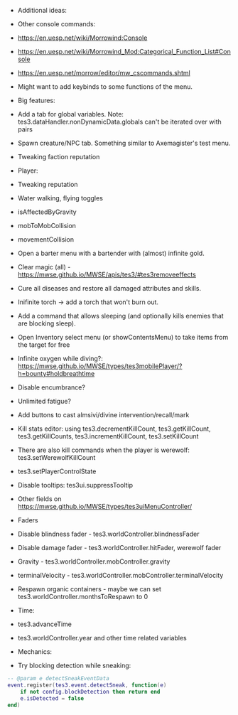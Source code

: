 - Additional ideas:
 - Other console commands:
  - https://en.uesp.net/wiki/Morrowind:Console
  - https://en.uesp.net/wiki/Morrowind_Mod:Categorical_Function_List#Console
  - https://en.uesp.net/morrow/editor/mw_cscommands.shtml
 - Might want to add keybinds to some functions of the menu.
 - Big features:
  - Add a tab for global variables. Note: tes3.dataHandler.nonDynamicData.globals can't be iterated over with pairs
  - Spawn creature/NPC tab. Something similar to Axemagister's test menu.
 - Tweaking faction reputation
 - Player:
  - Tweaking reputation
  - Water walking, flying toggles
  - isAffectedByGravity
  - mobToMobCollision
  - movementCollision
  - Open a barter menu with a bartender with (almost) infinite gold.
  - Clear magic (all) - https://mwse.github.io/MWSE/apis/tes3/#tes3removeeffects
  - Cure all diseases and restore all damaged attributes and skills.
  - Inifinite torch -> add a torch that won't burn out.
  - Add a command that allows sleeping (and optionally kills enemies that are blocking sleep).
  - Open Inventory select menu (or showContentsMenu) to take items from the target for free
  - Infinite oxygen while diving?: https://mwse.github.io/MWSE/types/tes3mobilePlayer/?h=bounty#holdbreathtime
  - Disable encumbrance?
  - Unlimited fatigue?
  - Add buttons to cast almsivi/divine intervention/recall/mark
  - Kill stats editor: using tes3.decrementKillCount, tes3.getKillCount, tes3.getKillCounts, tes3.incrementKillCount, tes3.setKillCount
  - There are also kill commands when the player is werewolf: tes3.setWerewolfKillCount
  - tes3.setPlayerControlState

 - Disable tooltips: tes3ui.suppressTooltip
 - Other fields on https://mwse.github.io/MWSE/types/tes3uiMenuController/
 - Faders
  - Disable blindness fader - tes3.worldController.blindnessFader
  - Disable damage fader - tes3.worldController.hitFader, werewolf fader
 - Gravity - tes3.worldController.mobController.gravity
 - terminalVelocity - tes3.worldController.mobController.terminalVelocity
 - Respawn organic containers - maybe we can set tes3.worldController.monthsToRespawn to 0
 - Time:
  - tes3.advanceTime
  - tes3.worldController.year and other time related variables
 - Mechanics:
  - Try blocking detection while sneaking:
```lua
-- @param e detectSneakEventData
event.register(tes3.event.detectSneak, function(e)
	if not config.blockDetection then return end
	e.isDetected = false
end)
```

